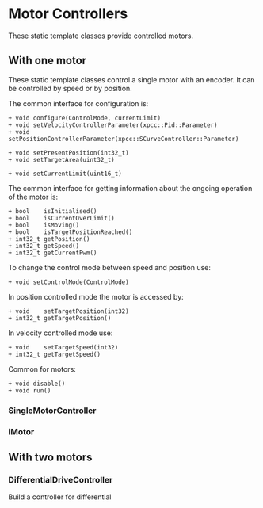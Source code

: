 # Motor Controllers

These static template classes provide controlled motors. 

## With one motor
These static template classes control a single motor with an encoder. It can be controlled by speed or by position. 

The common interface for configuration is:

	+ void configure(ControlMode, currentLimit)
	+ void setVelocityControllerParameter(xpcc::Pid::Parameter)
	+ void setPositionControllerParameter(xpcc::SCurveController::Parameter)
	
	+ void setPresentPosition(int32_t)
	+ void setTargetArea(uint32_t)
	
	+ void setCurrentLimit(uint16_t)

The common interface for getting information about the ongoing operation of the motor is:

	+ bool    isInitialised()
	+ bool    isCurrentOverLimit()
	+ bool    isMoving()
	+ bool    isTargetPositionReached()
	+ int32_t getPosition()
	+ int32_t getSpeed()
	+ int32_t getCurrentPwm()

To change the control mode between speed and position use:

	+ void setControlMode(ControlMode)

In position controlled mode the motor is accessed by:

	+ void    setTargetPosition(int32)
	+ int32_t getTargetPosition()

In velocity controlled mode use:

	+ void    setTargetSpeed(int32)
	+ int32_t getTargetSpeed()

Common for motors:
	
	+ void disable()
	+ void run()

### SingleMotorController

### iMotor

## With two motors
### DifferentialDriveController
Build a controller for differential 